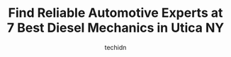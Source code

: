 ---
layout: ampstory
image: https://images.unsplash.com/photo-1485291571150-772bcfc10da5?ixlib=rb-4.0.3&ixid=MnwxMjA3fDB8MHxwaG90by1wYWdlfHx8fGVufDB8fHx8&auto=format&fit=crop&w=640&h=853&q=80
author: techidn
featured: false
description: If youre in need of trustworthy and skilled Diesel Mechanic in Utica NY, USA, youll be pleased to discover the 7 best Diesel Mechanic in town. Their expertise and commitment to customer sa
title: Find Reliable Automotive Experts at 7 Best Diesel Mechanics in Utica NY
cover:
   title: Find Reliable Automotive Experts at 7 Best Diesel Mechanics in Utica NY
   subtitle: Rickpate
   background: https://images.unsplash.com/photo-1485291571150-772bcfc10da5?ixlib=rb-4.0.3&ixid=MnwxMjA3fDB8MHxwaG90by1wYWdlfHx8fGVufDB8fHx8&auto=format&fit=crop&w=640&h=853&q=80

pages: 
 - layout: thirds
   top: <h1>#1 Asims Auto Repair</h1>
   bottom: "<p>Didnt care for this place my car sat there all day for him to tell me he doesnt do that kind of work and he never called me like he said he would when he looked at it. </p>"
   background: https://www.knot35.com/toplist/wp-content/uploads/2023/06/best-diesel-mechanic-1-in-utica-ny-1685841140.jpeg
   backgroundblur: true
 - layout: thirds
   top: <h1>#2 Maugeris Auto Repair</h1>
   bottom: "<p>501 Albany St, Utica, NY 13501, United States</p>"
   background: https://www.knot35.com/toplist/wp-content/uploads/2023/06/best-diesel-mechanic-2-in-utica-ny-1685841140.jpeg
   cta:
      link: https://www.knot35.com/toplist/find-reliable-automotive-experts-at-7-best-diesel-mechanics-in-utica-ny/
      text: Find Reliable Automotive Experts at 7 Best Diesel Mechanics in Utica NY
 - layout: thirds
   top: <h1>#3 Harrys Brake Service & General Repair</h1>
   bottom: "<p>2133 Whitesboro St, Utica, NY 13502, United States</p>"
   background: https://www.knot35.com/toplist/wp-content/uploads/2023/06/best-diesel-mechanic-3-in-utica-ny-1685841142.jpeg
   cta:
      link: https://www.knot35.com/toplist/find-reliable-automotive-experts-at-7-best-diesel-mechanics-in-utica-ny/
      text: Find Reliable Automotive Experts at 7 Best Diesel Mechanics in Utica NY
 - layout: thirds
   top: <h1>#4 Bick & Heintz, Inc.</h1>
   bottom: "<p>1101 Stark St, Utica, NY 13502, United States</p>"
   background: https://images.unsplash.com/photo-1488554378835-f7acf46e6c98?ixlib=rb-4.0.3&ixid=MnwxMjA3fDB8MHxwaG90by1wYWdlfHx8fGVufDB8fHx8&auto=format&fit=crop&w=640&h=853&q=80
   cta:
      link: https://www.knot35.com/toplist/find-reliable-automotive-experts-at-7-best-diesel-mechanics-in-utica-ny/
      text: Find Reliable Automotive Experts at 7 Best Diesel Mechanics in Utica NY
 - layout: thirds
   top: <h1>#5 Monopolis Auto Repair</h1>
   bottom: "<p>1345 Oneida St, Utica, NY 13501, United States</p>"
   background: https://images.unsplash.com/photo-1546497974-b213c9efb599?ixlib=rb-4.0.3&ixid=MnwxMjA3fDB8MHxwaG90by1wYWdlfHx8fGVufDB8fHx8&auto=format&fit=crop&w=640&h=853&q=80
   cta:
      link: https://www.knot35.com/toplist/find-reliable-automotive-experts-at-7-best-diesel-mechanics-in-utica-ny/
      text: Find Reliable Automotive Experts at 7 Best Diesel Mechanics in Utica NY
 - layout: thirds
   top: <h1>#6 Js Auto Inc</h1>
   bottom: "<p>1218 Erie St, Utica, NY 13502, United States</p>"
   background: https://images.unsplash.com/photo-1599422314077-f4dfdaa4cd09?ixlib=rb-4.0.3&ixid=MnwxMjA3fDB8MHxwaG90by1wYWdlfHx8fGVufDB8fHx8&auto=format&fit=crop&w=640&h=853&q=80
   cta:
      link: https://www.knot35.com/toplist/find-reliable-automotive-experts-at-7-best-diesel-mechanics-in-utica-ny/
      text: Find Reliable Automotive Experts at 7 Best Diesel Mechanics in Utica NY
 - layout: thirds
   top: <h1>#7 2 M Auto Repair</h1>
   bottom: "<p>1108 St Vincent St, Utica, NY 13501, United States</p>"
   background: https://images.unsplash.com/photo-1618005182384-a83a8bd57fbe?ixlib=rb-4.0.3&ixid=MnwxMjA3fDB8MHxwaG90by1wYWdlfHx8fGVufDB8fHx8&auto=format&fit=crop&w=640&h=853&q=80
   cta:
      link: https://www.knot35.com/toplist/find-reliable-automotive-experts-at-7-best-diesel-mechanics-in-utica-ny/
      text: Find Reliable Automotive Experts at 7 Best Diesel Mechanics in Utica NY
 - layout: thirds
   middle: Continue reading...
   background: https://images.unsplash.com/photo-1567360425618-1594206637d2?ixlib=rb-4.0.3&ixid=MnwxMjA3fDB8MHxwaG90by1wYWdlfHx8fGVufDB8fHx8&auto=format&fit=crop&w=640&h=853&q=80
   cta:
      link: https://www.knot35.com/toplist/find-reliable-automotive-experts-at-7-best-diesel-mechanics-in-utica-ny/
      text: Find Reliable Automotive Experts at 7 Best Diesel Mechanics in Utica NY
      
---